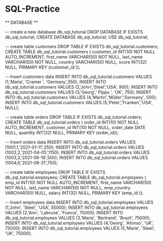 # SQL-Practice

** DATABASE **

-- create a new database db_sql_tutorial
DROP DATABASE IF EXISTS db_sql_tutorial;
CREATE DATABASE db_sql_tutorial;
USE db_sql_tutorial;

-- create table customers
DROP TABLE IF EXISTS db_sql_tutorial.customers;
CREATE TABLE db_sql_tutorial.customers (
  customer_id INT(10) NOT NULL AUTO_INCREMENT,
  first_name  VARCHAR(50) NOT NULL,
  last_name   VARCHAR(50) NOT NULL,
  country     VARCHAR(50) NULL,
  score       INT(32) NULL,
  PRIMARY KEY (customer_id ));

-- Insert customers data
INSERT INTO db_sql_tutorial.customers VALUES (1,'Maria', 'Cramer ', 'Germany',350);
INSERT INTO db_sql_tutorial.customers VALUES (2,'John','Steel','USA', 900);
INSERT INTO db_sql_tutorial.customers VALUES (3,'Georg',' Pipps ', 'UK', 750);
INSERT INTO db_sql_tutorial.customers VALUES (4,'Martin','Müller','Germany', 500);
INSERT INTO db_sql_tutorial.customers VALUES (5,'Peter','Franken','USA', NULL);

-- create table orders
DROP TABLE IF EXISTS db_sql_tutorial.orders;
CREATE TABLE db_sql_tutorial.orders (
  order_id    INT(10) NOT NULL AUTO_INCREMENT,
  customer_id INT(10) NOT NULL,
  order_date  DATE  NULL,
  quantity    INT(32) NULL,
  PRIMARY KEY (order_id));

-- Insert orders data
INSERT INTO db_sql_tutorial.orders VALUES (1001,1,'2021-01-11',250);
INSERT INTO db_sql_tutorial.orders VALUES (1002,2,'2021-04-05',1150);
INSERT INTO db_sql_tutorial.orders VALUES (1003,3,'2021-06-18',500);
INSERT INTO db_sql_tutorial.orders VALUES (1004,6,'2021-08-31',750);

-- create table employees
DROP TABLE IF EXISTS db_sql_tutorial.employees;
CREATE TABLE db_sql_tutorial.employees (
  emp_id      INT(10) NOT NULL AUTO_INCREMENT,
  first_name  VARCHAR(50) NOT NULL,
  last_name   VARCHAR(50) NOT NULL,
  emp_country VARCHAR(50) NULL,
  salary      INT(32) NULL,
  PRIMARY KEY (emp_id ));

-- Insert employees data
INSERT INTO db_sql_tutorial.employees VALUES (1,'John', 'Steel', 'USA', 55000);
INSERT INTO db_sql_tutorial.employees VALUES (2,'Ann', 'Labrune', 'France', 75000);
INSERT INTO db_sql_tutorial.employees VALUES (3,'Marie', 'Bertrand', 'Brazil', 75000);
INSERT INTO db_sql_tutorial.employees VALUES (4,'Georg', 'Afonso', 'UK', 75000);
INSERT INTO db_sql_tutorial.employees VALUES (5,'Marie', 'Steel', 'UK', 75000);
